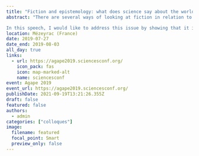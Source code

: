 ```yaml
---
title: "Fiction and epistemology: what does science say about the world?"
abstract: "There are several ways of looking at fiction in relation to science. On the one hand, we can look at the usual concepts used in science and epistemology to show that they contain elements that can be described as fiction. On the other hand, it is also possible to take the opposite path and build a system of thought in which fiction has a founding role, which we have seen with the development of a fictionalist approach to mathematics. In this intervention, I will consider fiction not as an object of study whose functioning must be understood, but on the contrary as a tool for questioning science and better understanding its mechanisms. This presentation will take place in two stages: first, I will address the question of realism by showing that it is compatible with the consideration of fictions; second, I will address the problems of interpretation of scientific theories, particularly in quantum mechanics, to identify what fiction can bring to these questions. The philosophical concept of fiction proved particularly interesting when it came to revealing that entities that were considered real were in fact only mental constructs. This is obviously the case in the fictionalist approach to mathematics, but the same approach is found in other areas of research in philosophy, in ethics, for example, or even in law, ethnology, literature or psychology. When it comes to experimental sciences, the main problem that arises is the agreement between theoretical predictions (whether mathematical or not) and measurement results. Indeed, considering fiction in science requires us to question the nature of what the theories seem to describe and how such a description can be done: how can we really know reality (if such a thing is definable in the fictional context) if we only have fiction at our disposal, how to explain the apparent agreement between fictional constructions on the one hand and measurement results on the other hand, how to establish a link between the two?

In this speech, I would like to address this issue by showing that it is possible to combine fiction with a realistic vision of science. Indeed, one could at first sight consider that fiction has, by definition, nothing to do with the scientific will to describe reality, and that taking fiction into account would irreparably lead to the conclusion that science is only one belief among others, neither truer nor better justified. However, if we consider even the simplest of scientific theories, it is necessary to include elements that seem fictional: a formal system only explains the world if it can be correctly interpreted, that is, if it is equipped with hypotheses that make it meaningful. A theory therefore does not directly describe reality, and it is in this sense that it is a fictional tool. And in this context, if we consider two theories explaining the world, i. e. two rival fictions, it is necessary to be able to compare them. If we consider statements specific to a fiction, we see that they must be arranged according to rules that are dictated by the fiction itself. For example, once it is accepted that a story takes place in a particular universe governed by a particular set of rules, this cannot change. This is the whole point of what is called the voluntary suspension of disbelief, which is the process by which the reader accepts the rule of the game dictated by the author. This suspension can be broken under certain conditions, thus making the reader leave the story, which shows the importance for an author to propose a coherent and, if not realistic, at least likely universe. In science, if we adopt the realistic approach, it is necessary to make the fictions we build on the world compatible with reality, which requires being able to establish a link between the two and to find a demarcation criterion between acceptable and unacceptable fictions. Another common point between artistic and scientific fictions seems to be the possibility of discovering, once the rules of the game have been established, true and yet unknown statements within the fiction. If the object of such research is the very purpose of science, I will show that this aspect of the problem seen more generally from the perspective of fiction offers new avenues for reflection to understand how theories can actually explain the world. Jean-Pierre Cléro has shown very well that the complex articulation between fiction, reality and truth implies that the evolution of science and the refinement of scientific theories cannot be conceived as a progression towards a state that can be defined. This is the whole point raised by Roman Frigg and Ronald Giere when they show that while a scientific model of reality can be considered a work of fiction, the link between the model and what it represents remains difficult to define since the object represented continues to escape us. I will show from there how it is possible to find an answer and how one can still look for a logical link between fictional proposals and proposals outside this fiction. I will show more precisely how this approach is compatible with the realistic position in philosophy of science and more particularly in physics. To do this, I will focus on considerations related to the theory of quantum mechanics, which is a framework where these questions are particularly exacerbated and where examples of researching a link between formal theories and the interpretation of measurement results are particularly interesting. If time permits, I will also discuss some basic category theory to show that this mathematical theory, which has proved particularly useful for philosophers, may provide a privileged framework for dealing with issues related to fiction. Indeed, the purpose of the categorial approach is to look for links between different isolated systems of statements (called categories) and if we want to be able to compare, link or combine different fictions, it seems that this tool is perfectly suited to this philosophical research."
location: Mézeyrac (France)
date: 2019-07-27
date_end: 2019-08-03
all_day: true
links:
  - url: https://agape2019.sciencesconf.org/
    icon_pack: fas
    icon: map-marked-alt
    name: sciencesconf
event: Agape 2019
event_url: https://agape2019.sciencesconf.org/
publishDate: 2021-09-19T13:21:26.355Z
draft: false
featured: false
authors:
  - admin
categories: ["colloques"]
image:
  filename: featured
  focal_point: Smart
  preview_only: false
---
```

